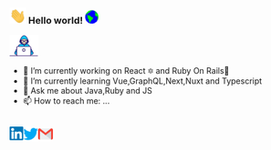 ### <img src="https://github.com/juliocabrera820/juliocabrera820/blob/master/Assets/Hi.gif" width="29px"> Hello world!&nbsp;<img src="https://github.com/juliocabrera820/juliocabrera820/blob/master/Assets/Earth.gif" width="24px">

<img src="https://github.com/juliocabrera820/juliocabrera820/blob/master/Assets/Developer.gif" width="50px">

- 🔭 I’m currently working on React :six_pointed_star: and Ruby On Rails:gem:
- 🌱 I’m currently learning Vue,GraphQL,Next,Nuxt and Typescript
- 💬 Ask me about Java,Ruby and JS
- 📫 How to reach me: ...

<br>
  <a href="https://in.linkedin.com/in/JulioCabrera">
    <img align="left" alt="Julio Cabrera | Linkedin" width="24px" src="https://github.com/juliocabrera820/juliocabrera820/blob/master/Assets/Linkedin.svg" />
  </a>
  <a href="https://twitter.com/arielcabrera_11">
    <img align="left" alt="Ariel Cabrera | Twitter" width="26px" src="https://github.com/juliocabrera820/juliocabrera820/blob/master/Assets/Twitter.svg" />
  </a>
  <a href="mailto:juliocabrera820gmail.com">
    <img align="left" alt="Julio Cabrera | Gmail" width="26px" src="https://github.com/juliocabrera820/juliocabrera820/blob/master/Assets/Gmail.svg" />
  </a>

